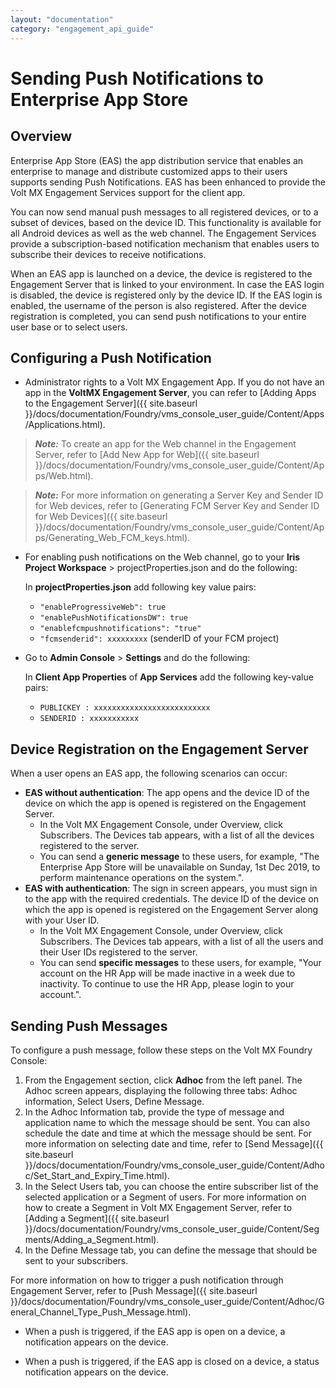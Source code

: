 ```yaml
---
layout: "documentation"
category: "engagement_api_guide"
---
```

                           

Sending Push Notifications to Enterprise App Store
==================================================

Overview
--------

Enterprise App Store (EAS) the app distribution service that enables an enterprise to manage and distribute customized apps to their users supports sending Push Notifications. EAS has been enhanced to provide the Volt MX Engagement Services support for the client app.

You can now send manual push messages to all registered devices, or to a subset of devices, based on the device ID. This functionality is available for all Android devices as well as the web channel. The Engagement Services provide a subscription-based notification mechanism that enables users to subscribe their devices to receive notifications.

When an EAS app is launched on a device, the device is registered to the Engagement Server that is linked to your environment. In case the EAS login is disabled, the device is registered only by the device ID. If the EAS login is enabled, the username of the person is also registered. After the device registration is completed, you can send push notifications to your entire user base or to select users.

Configuring a Push Notification
-------------------------------

*   Administrator rights to a Volt MX Engagement App. If you do not have an app in the **VoltMX Engagement Server**, you can refer to [Adding Apps to the Engagement Server]({{ site.baseurl }}/docs/documentation/Foundry/vms_console_user_guide/Content/Apps/Applications.html).

> **_Note:_** To create an app for the Web channel in the Engagement Server, refer to [Add New App for Web]({{ site.baseurl }}/docs/documentation/Foundry/vms_console_user_guide/Content/Apps/Web.html).

> **_Note:_** For more information on generating a Server Key and Sender ID for Web devices, refer to [Generating FCM Server Key and Sender ID for Web Devices]({{ site.baseurl }}/docs/documentation/Foundry/vms_console_user_guide/Content/Apps/Generating_Web_FCM_keys.html).

*   For enabling push notifications on the Web channel, go to your **Iris Project Workspace** > projectProperties.json and do the following:
    
    In **projectProperties.json** add following key value pairs:
    
    *   `"enableProgressiveWeb": true`
    *   `"enablePushNotificationsDW": true`
    *   `"enablefcmpushnotifications": "true"`
    *   `"fcmsenderid": xxxxxxxxx` (senderID of your FCM project)
*   Go to **Admin Console** > **Settings** and do the following:
    
    In **Client App Properties** of **App Services** add the following key-value pairs:
    
    *   `PUBLICKEY : xxxxxxxxxxxxxxxxxxxxxxxxxx`
    *   `SENDERID : xxxxxxxxxxx`

Device Registration on the Engagement Server
--------------------------------------------

When a user opens an EAS app, the following scenarios can occur:

*   **EAS without authentication**: The app opens and the device ID of the device on which the app is opened is registered on the Engagement Server.
    *   In the Volt MX Engagement Console, under Overview, click Subscribers. The Devices tab appears, with a list of all the devices registered to the server.
    *   You can send a **generic message** to these users, for example, "The Enterprise App Store will be unavailable on Sunday, 1st Dec 2019, to perform maintenance operations on the system.".
*   **EAS with authentication**: The sign in screen appears, you must sign in to the app with the required credentials. The device ID of the device on which the app is opened is registered on the Engagement Server along with your User ID.
    *   In the Volt MX Engagement Console, under Overview, click Subscribers. The Devices tab appears, with a list of all the users and their User IDs registered to the server.
    *   You can send **specific messages** to these users, for example, "Your account on the HR App will be made inactive in a week due to inactivity. To continue to use the HR App, please login to your account.".

Sending Push Messages
---------------------

To configure a push message, follow these steps on the Volt MX Foundry Console:

1.  From the Engagement section, click **Adhoc** from the left panel. The Adhoc screen appears, displaying the following three tabs: Adhoc information, Select Users, Define Message.
2.  In the Adhoc Information tab, provide the type of message and application name to which the message should be sent. You can also schedule the date and time at which the message should be sent. For more information on selecting date and time, refer to [Send Message]({{ site.baseurl }}/docs/documentation/Foundry/vms_console_user_guide/Content/Adhoc/Set_Start_and_Expiry_Time.html).
3.  In the Select Users tab, you can choose the entire subscriber list of the selected application or a Segment of users. For more information on how to create a Segment in Volt MX Engagement Server, refer to [Adding a Segment]({{ site.baseurl }}/docs/documentation/Foundry/vms_console_user_guide/Content/Segments/Adding_a_Segment.html).
4.  In the Define Message tab, you can define the message that should be sent to your subscribers.

For more information on how to trigger a push notification through Engagement Server, refer to [Push Message]({{ site.baseurl }}/docs/documentation/Foundry/vms_console_user_guide/Content/Adhoc/General_Channel_Type_Push_Message.html).

*   When a push is triggered, if the EAS app is open on a device, a notification appears on the device.  
    
*   When a push is triggered, if the EAS app is closed on a device, a status notification appears on the device.
